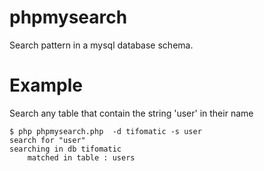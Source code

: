phpmysearch
===========

Search pattern in a mysql database schema.


Example
=======

Search any table that contain the string 'user' in their name

    $ php phpmysearch.php  -d tifomatic -s user
    search for "user"
    searching in db tifomatic
        matched in table : users
